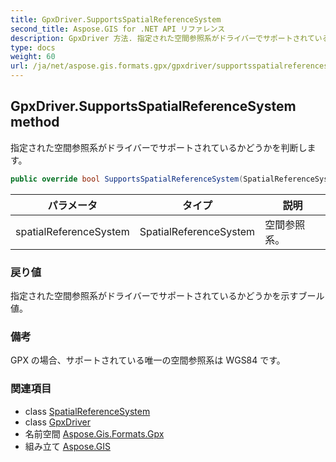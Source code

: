 ```yaml
---
title: GpxDriver.SupportsSpatialReferenceSystem
second_title: Aspose.GIS for .NET API リファレンス
description: GpxDriver 方法. 指定された空間参照系がドライバーでサポートされているかどうかを判断します
type: docs
weight: 60
url: /ja/net/aspose.gis.formats.gpx/gpxdriver/supportsspatialreferencesystem/
---
```

## GpxDriver.SupportsSpatialReferenceSystem method

指定された空間参照系がドライバーでサポートされているかどうかを判断します。

```csharp
public override bool SupportsSpatialReferenceSystem(SpatialReferenceSystem spatialReferenceSystem)
```

| パラメータ | タイプ | 説明 |
| --- | --- | --- |
| spatialReferenceSystem | SpatialReferenceSystem | 空間参照系。 |

### 戻り値

指定された空間参照系がドライバーでサポートされているかどうかを示すブール値。

### 備考

GPX の場合、サポートされている唯一の空間参照系は WGS84 です。

### 関連項目

* class [SpatialReferenceSystem](../../../aspose.gis.spatialreferencing/spatialreferencesystem/)
* class [GpxDriver](../)
* 名前空間 [Aspose.Gis.Formats.Gpx](../../gpxdriver/)
* 組み立て [Aspose.GIS](../../../)


